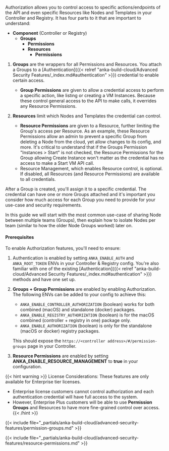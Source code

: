 ---
---

Authorization allows you to control access to specific actions/endpoints of the API and even specific Resources like Nodes and Templates in your Controller and Registry. It has four parts to it that are important to understand:

- **Component** (Controller or Registry)
  - **Groups**
    - **Permissions**
    - **Resources**
      - **Permissions**

1. **Groups** are the wrappers for all Permissions and Resources. You attach a Groups to a [Authentication]({{< relref "anka-build-cloud/Advanced Security Features/_index.md#authentication" >}}) credential to enable certain access.

    - **Group Permissions** are given to allow a credential access to perform a specific action, like listing or creating a VM Instances. Because these control general access to the API to make calls, it overrides any Resource Permissions.

1. **Resources** limit which Nodes and Templates the credential can control.

    - **Resource Permissions** are given to a Resource, further limiting the Group's access per Resource. As an example, these Resource Permissions allow an admin to prevent a specific Group from deleting a Node from the cloud, yet allow changes to its config, and more. It's critical to understand that if the Groups Permission "Instances > Start" is not checked, the Resource Permissions for the Group allowing Create Instance won't matter as the credential has no access to make a Start VM API call.
    - Resource Management, which enables Resource control, is optional. If disabled, all Resources (and Resource Permissions) are available to all credentials.

After a Group is created, you'll assign it to a specific credential. The credential can have one or more Groups attached and it's important you consider how much access for each Group you need to provide for your use-case and security requirements.

In this guide we will start with the most common use-case of sharing Node between multiple teams (Groups), then explain how to isolate Nodes per team (similar to how the older Node Groups worked) later on.

#### Prerequisites

To enable Authorization features, you'll need to ensure:

1. Authentication is enabled by setting `ANKA_ENABLE_AUTH` and `ANKA_ROOT_TOKEN` ENVs in your Controller & Registry config. You're also familiar with one of the existing [Authentication]({{< relref "anka-build-cloud/Advanced Security Features/_index.md#authentication" >}}) methods and have one set up.
1. **Groups + Group Permissions** are enabled by enabling Authorization. The following ENVs can be added to your config to achieve this:

    - `ANKA_ENABLE_CONTROLLER_AUTHORIZATION` (boolean) works for both combined (macOS) and standalone (docker) packages.
    - `ANKA_ENABLE_REGISTRY_AUTHORIZATION` (boolean) is for the macOS combined (controller + registry in one) package only.
    - `ANKA_ENABLE_AUTHORIZATION` (boolean) is only for the standalone (macOS or docker) registry packages.

    This should expose the `https://<controller address>/#/permission-groups` page in your Controller.
1. **Resource Permissions** are enabled by setting **ANKA_ENABLE_RESOURCE_MANAGEMENT** to **true** in your configuration.


{{< hint warning >}}
License Considerations: These features are only available for Enterprise tier licenses.
- Enterprise license customers cannot control authorization and each authentication credential will have full access to the system.
- However, Enterprise Plus customers will be able to use **Permission Groups** and Resources to have more fine-grained control over access.
{{< /hint >}}

{{< include file="_partials/anka-build-cloud/advanced-security-features/permission-groups.md" >}}

{{< include file="_partials/anka-build-cloud/advanced-security-features/resource-permissions.md" >}}